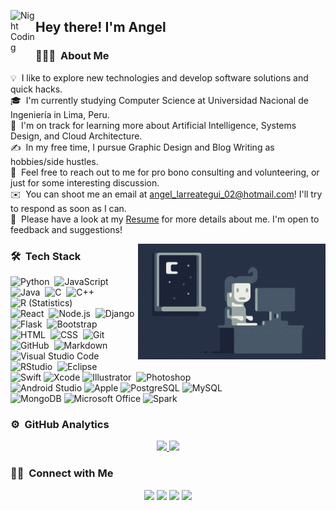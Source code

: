
<img alt="Night Coding" src="./assets/Hand%20Wave.gif" width='40' align="left"/><h2>Hey there! I'm Angel</h2>

<!-- ## 👋 &nbsp;Hey there! I'm Angel -->

### 👨🏻‍💻 &nbsp;About Me

💡 &nbsp;I like to explore new technologies and develop software solutions and quick hacks.\
🎓 &nbsp;I'm currently studying Computer Science at Universidad Nacional de Ingeniería in Lima, Peru.\
🌱 &nbsp;I'm on track for learning more about Artificial Intelligence, Systems Design, and Cloud Architecture.\
✍️ &nbsp;In my free time, I pursue Graphic Design and Blog Writing as hobbies/side hustles.\
💬 &nbsp;Feel free to reach out to me for pro bono consulting and volunteering, or just for some interesting discussion.\
✉️ &nbsp;You can shoot me an email at angel_larreategui_02@hotmail.com! I'll try to respond as soon as I can.\
📄 &nbsp;Please have a look at my [Resume](https://drive.google.com/file/d/1X3PVTDYwWTDzBjyd_1grUq7yL3Z5WS_G/view?usp=sharing) for more details about me. I'm open to feedback and suggestions!

<img alt="Night Coding" src="https://raw.githubusercontent.com/AVS1508/AVS1508/master/assets/Night-Coding.gif" align="right"/>

### 🛠 &nbsp;Tech Stack

![Python](https://img.shields.io/badge/-Python-05122A?style=flat&logo=python)&nbsp;
![JavaScript](https://img.shields.io/badge/-JavaScript-05122A?style=flat&logo=javascript)&nbsp;
![Java](https://img.shields.io/badge/-Java-05122A?style=flat&logo=Java&logoColor=FFA518)&nbsp;
![C](https://img.shields.io/badge/-C-05122A?style=flat&logo=C&logoColor=A8B9CC)&nbsp;
![C++](https://img.shields.io/badge/-C++-05122A?style=flat&logo=C%2B%2B&logoColor=00599C)&nbsp;
![R (Statistics)](https://img.shields.io/badge/-R-05122A?style=flat&logo=R&logoColor=276DC3)\
![React](https://img.shields.io/badge/-React-05122A?style=flat&logo=react)&nbsp;
![Node.js](https://img.shields.io/badge/-Node.js-05122A?style=flat&logo=node.js)&nbsp;
![Django](https://img.shields.io/badge/-Django-05122A?style=flat&logo=django&logoColor=092E20)&nbsp;
![Flask](https://img.shields.io/badge/-Flask-05122A?style=flat&logo=flask)&nbsp;
![Bootstrap](https://img.shields.io/badge/-Bootstrap-05122A?style=flat&logo=bootstrap&logoColor=563D7C)\
![HTML](https://img.shields.io/badge/-HTML-05122A?style=flat&logo=HTML5)&nbsp;
![CSS](https://img.shields.io/badge/-CSS-05122A?style=flat&logo=CSS3&logoColor=1572B6)&nbsp;
![Git](https://img.shields.io/badge/-Git-05122A?style=flat&logo=git)&nbsp;
![GitHub](https://img.shields.io/badge/-GitHub-05122A?style=flat&logo=github)&nbsp;
![Markdown](https://img.shields.io/badge/-Markdown-05122A?style=flat&logo=markdown)\
![Visual Studio Code](https://img.shields.io/badge/-Visual%20Studio%20Code-05122A?style=flat&logo=visual-studio-code&logoColor=007ACC)&nbsp;
![RStudio](https://img.shields.io/badge/-RStudio-05122A?style=flat&logo=rstudio)&nbsp;
![Eclipse](https://img.shields.io/badge/-Eclipse-05122A?style=flat&logo=eclipse-ide&logoColor=2C2255)\
![Swift](https://img.shields.io/badge/-Swift-05122A?style=flat&logo=swift&logoColor=FA7343)
![Xcode](https://img.shields.io/badge/-Xcode-05122A?style=flat&logo=xcode&logoColor=147EFB)
![Illustrator](https://img.shields.io/badge/-Illustrator-05122A?style=flat&logo=adobe-illustrator)&nbsp;
![Photoshop](https://img.shields.io/badge/-Photoshop-05122A?style=flat&logo=adobe-photoshop)&nbsp;\
![Android Studio](https://img.shields.io/badge/-Android_Studio-05122A?style=flat&logo=android-studio&logoColor=3DDC84)
![Apple](https://img.shields.io/badge/-Apple-05122A?style=flat&logo=apple&logoColor=999999)
![PostgreSQL](https://img.shields.io/badge/-PostgreSQL-05122A?style=flat&logo=postgresql&logoColor=336791)
![MySQL](https://img.shields.io/badge/-MySQL-05122A?style=flat&logo=mysql&logoColor=4479A1)\
![MongoDB](https://img.shields.io/badge/-MongoDB-05122A?style=flat&logo=mongodb&logoColor=47A248)
![Microsoft Office](https://img.shields.io/badge/-Microsoft_Office-05122A?style=flat&logo=microsoft-office&logoColor=D83B01)
![Spark](https://img.shields.io/badge/-Apache_Spark-05122A?style=flat&logo=apache-spark&logoColor=E25A1C)


### ⚙️ &nbsp;GitHub Analytics

<p align="center">
<a href="https://github.com/MrAngelwwev2">
  <img height="180em" src="https://github-readme-stats-eight-theta.vercel.app/api?username=MrAngelwwev2&show_icons=true&theme=algolia&include_all_commits=true&count_private=true"/>
  <img height="180em" src="https://github-readme-stats-eight-theta.vercel.app/api/top-langs/?username=MrAngelwwev2&layout=compact&langs_count=8&theme=algolia"/>
</a>
</p>

### 🤝🏻 &nbsp;Connect with Me

<p align="center">
<a href="https://www.linkedin.com/in/angellarreategui/"><img src="https://img.shields.io/badge/-Angel%20Larreategui%20Castro-0077B5?style=flat&logo=Linkedin&logoColor=white"/></a>
<a href="mailto:angel_larreategui_02@hotmail.com"><img src="https://img.shields.io/badge/-angel_larreategui_02@hotmail.com-0072C6?style=flat&logo=Microsoft-Outlook&logoColor=white"/></a>
<a href="https://instagram.com/MrAngelwwev2"><img src="https://img.shields.io/badge/-@MrAngelwwev2_-E4405F?style=flat&logo=Instagram&logoColor=white"/></a>
<a href="[https://facebook.com/AVS1508](https://www.facebook.com/profile.php?id=61550357761247)"><img src="https://img.shields.io/badge/-Angel Larreategui Castro-1877F2?style=flat&logo=Facebook&logoColor=white"/></a>
</p>

